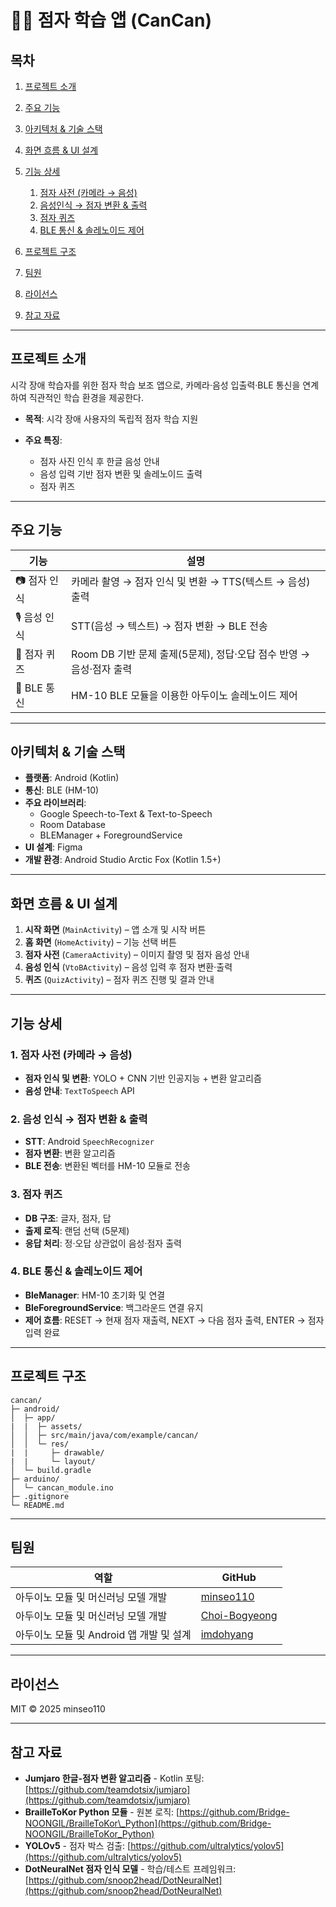 # 😶‍🌫️ 점자 학습 앱 (CanCan)

## 목차

1. [프로젝트 소개](#프로젝트-소개)
2. [주요 기능](#주요-기능)
3. [아키텍처 & 기술 스택](#아키텍처--기술-스택)
4. [화면 흐름 & UI 설계](#화면-흐름--ui-설계)
5. [기능 상세](#기능-상세)

   1. [점자 사전 (카메라 → 음성)](#1-점자-사전-카메라--음성)
   2. [음성인식 → 점자 변환 & 출력](#2-음성인식--점자-변환--출력)
   3. [점자 퀴즈](#3-점자-퀴즈)
   4. [BLE 통신 & 솔레노이드 제어](#4-ble-통신--솔레노이드-제어)
6. [프로젝트 구조](#프로젝트-구조)
7. [팀원](#팀원)
8. [라이선스](#라이선스)
9. [참고 자료](#참고-자료)

---

## 프로젝트 소개

시각 장애 학습자를 위한 점자 학습 보조 앱으로, 카메라·음성 입출력·BLE 통신을 연계하여 직관적인 학습 환경을 제공한다. 

* **목적**: 시각 장애 사용자의 독립적 점자 학습 지원
* **주요 특징**:

  * 점자 사진 인식 후 한글 음성 안내
  * 음성 입력 기반 점자 변환 및 솔레노이드 출력
  * 점자 퀴즈

---

## 주요 기능

| 기능        | 설명                                               |
| --------- | ------------------------------------------------ |
| 📷 점자 인식  | 카메라 촬영 → 점자 인식 및 변환 → TTS(텍스트 → 음성) 출력 |
| 🎙️ 음성 인식 | STT(음성 → 텍스트) → 점자 변환 → BLE 전송      |
| 📝 점자 퀴즈  | Room DB 기반 문제 출제(5문제), 정답·오답 점수 반영 → 음성·점자 출력      |
| 🔗 BLE 통신 | HM-10 BLE 모듈을 이용한 아두이노 솔레노이드 제어                  |

---

## 아키텍처 & 기술 스택

* **플랫폼**: Android (Kotlin)
* **통신**: BLE (HM-10)
* **주요 라이브러리**:
  * Google Speech-to-Text & Text-to-Speech
  * Room Database
  * BLEManager + ForegroundService
* **UI 설계**: Figma
* **개발 환경**: Android Studio Arctic Fox (Kotlin 1.5+)

---

## 화면 흐름 & UI 설계

1. **시작 화면** (`MainActivity`) – 앱 소개 및 시작 버튼
2. **홈 화면** (`HomeActivity`) – 기능 선택 버튼
3. **점자 사전** (`CameraActivity`) – 이미지 촬영 및 점자 음성 안내
4. **음성 인식** (`VtoBActivity`) – 음성 입력 후 점자 변환·출력
5. **퀴즈** (`QuizActivity`) – 점자 퀴즈 진행 및 결과 안내


---


## 기능 상세

### 1. 점자 사전 (카메라 → 음성)

* **점자 인식 및 변환**: YOLO + CNN 기반 인공지능 + 변환 알고리즘
* **음성 안내**: `TextToSpeech` API

### 2. 음성 인식 → 점자 변환 & 출력

* **STT**: Android `SpeechRecognizer`
* **점자 변환**: 변환 알고리즘
* **BLE 전송**: 변환된 벡터를 HM-10 모듈로 전송

### 3. 점자 퀴즈

* **DB 구조**: 글자, 점자, 답
* **출제 로직**: 랜덤 선택 (5문제)
* **응답 처리**: 정·오답 상관없이 음성·점자 출력

### 4. BLE 통신 & 솔레노이드 제어

* **BleManager**: HM-10 초기화 및 연결
* **BleForegroundService**: 백그라운드 연결 유지
* **제어 흐름**: RESET → 현재 점자 재출력, NEXT → 다음 점자 출력, ENTER → 점자 입력 완료

---

## 프로젝트 구조

```
cancan/
├─ android/
│  ├─ app/
|  |  ├─ assets/
│  │  ├─ src/main/java/com/example/cancan/
│  │  └─ res/
|  |     ├─ drawable/
|  |     └─ layout/
│  └─ build.gradle
├─ arduino/
│  └─ cancan_module.ino
├─ .gitignore
└─ README.md
```

---

## 팀원

| 역할                | GitHub                                    |
| ----------------- | ----------------------------------------- |
| 아두이노 모듈 및 머신러닝 모델 개발       | [minseo110](https://github.com/minseo110) |
| 아두이노 모듈 및 머신러닝 모델 개발       | [Choi-Bogyeong](https://github.com/Choi-Bogyeong) |
| 아두이노 모듈 및 Android 앱 개발 및 설계  | [imdohyang](https://github.com/imdohyang) |

---



## 라이선스

MIT © 2025 minseo110


---

## 참고 자료

* **Jumjaro 한글-점자 변환 알고리즘** - Kotlin 포팅: [https://github.com/teamdotsix/jumjaro](https://github.com/teamdotsix/jumjaro)
* **BrailleToKor Python 모듈** - 원본 로직: [https://github.com/Bridge-NOONGIL/BrailleToKor\_Python](https://github.com/Bridge-NOONGIL/BrailleToKor_Python)
* **YOLOv5** - 점자 박스 검출: [https://github.com/ultralytics/yolov5](https://github.com/ultralytics/yolov5)
* **DotNeuralNet 점자 인식 모델** - 학습/테스트 프레임워크: [https://github.com/snoop2head/DotNeuralNet](https://github.com/snoop2head/DotNeuralNet)




